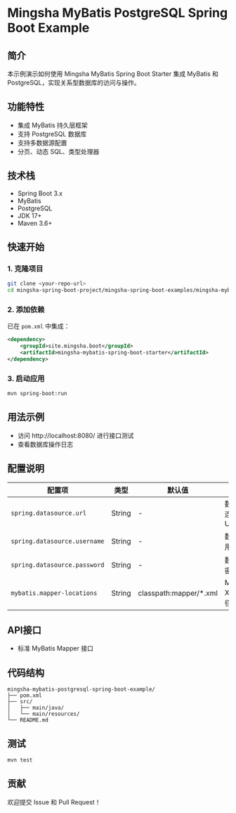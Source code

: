 # Mingsha MyBatis PostgreSQL Spring Boot Example

## 简介

本示例演示如何使用 Mingsha MyBatis Spring Boot Starter 集成 MyBatis 和 PostgreSQL，实现关系型数据库的访问与操作。

## 功能特性

- 集成 MyBatis 持久层框架
- 支持 PostgreSQL 数据库
- 支持多数据源配置
- 分页、动态 SQL、类型处理器

## 技术栈

- Spring Boot 3.x
- MyBatis
- PostgreSQL
- JDK 17+
- Maven 3.6+

## 快速开始

### 1. 克隆项目

```bash
git clone <your-repo-url>
cd mingsha-spring-boot-project/mingsha-spring-boot-examples/mingsha-mybatis-postgresql-spring-boot-example
```

### 2. 添加依赖

已在 `pom.xml` 中集成：

```xml
<dependency>
    <groupId>site.mingsha.boot</groupId>
    <artifactId>mingsha-mybatis-spring-boot-starter</artifactId>
</dependency>
```

### 3. 启动应用

```bash
mvn spring-boot:run
```

## 用法示例

- 访问 http://localhost:8080/ 进行接口测试
- 查看数据库操作日志

## 配置说明

| 配置项 | 类型 | 默认值 | 说明 |
|--------|------|--------|------|
| `spring.datasource.url` | String | - | 数据库连接 URL |
| `spring.datasource.username` | String | - | 数据库用户名 |
| `spring.datasource.password` | String | - | 数据库密码 |
| `mybatis.mapper-locations` | String | classpath:mapper/*.xml | Mapper XML 路径 |

## API接口

- 标准 MyBatis Mapper 接口

## 代码结构

```
mingsha-mybatis-postgresql-spring-boot-example/
├── pom.xml
├── src/
│   ├── main/java/
│   └── main/resources/
└── README.md
```

## 测试

```bash
mvn test
```

## 贡献

欢迎提交 Issue 和 Pull Request！ 